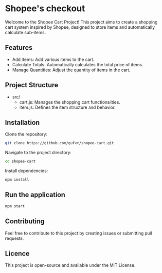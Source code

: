 # Shopee's checkout

Welcome to the Shopee Cart Project! This project aims to create a shopping cart system inspired by Shopee, designed to store items and automatically calculate sub-items.

## Features

- Add Items: Add various items to the cart.
- Calculate Totals: Automatically calculates the total price of items.
- Manage Quantities: Adjust the quantity of items in the cart.

## Project Structure

- src/
    - cart.js: Manages the shopping cart functionalities.
    - item.js: Defines the item structure and behavior.


## Installation

Clone the repository:

```bash
git clone https://github.com/gufvr/shopee-cart.git
```

Navigate to the project directory:

```bash
cd shopee-cart
```

Install dependencies:

```bash
npm install
```

## Run the application

```bash
npm start
```

## Contributing

Feel free to contribute to this project by creating issues or submitting pull requests.

## Licence

This project is open-source and available under the MIT License.


